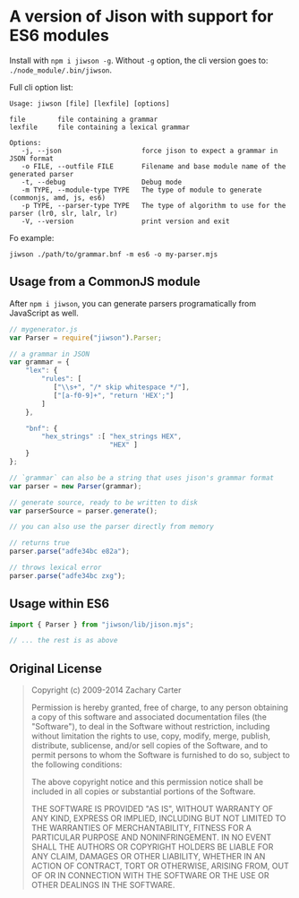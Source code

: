 A version of Jison with support for ES6 modules
=====

Install with `npm i jiwson -g`. Without `-g` option, the cli version
goes to: `./node_module/.bin/jiwson`.

Full cli option list:

    Usage: jiwson [file] [lexfile] [options]

    file        file containing a grammar
    lexfile     file containing a lexical grammar

    Options:
       -j, --json                    force jison to expect a grammar in JSON format
       -o FILE, --outfile FILE       Filename and base module name of the generated parser
       -t, --debug                   Debug mode
       -m TYPE, --module-type TYPE   The type of module to generate (commonjs, amd, js, es6)
       -p TYPE, --parser-type TYPE   The type of algorithm to use for the parser (lr0, slr, lalr, lr)
       -V, --version                 print version and exit

Fo example:

    jiwson ./path/to/grammar.bnf -m es6 -o my-parser.mjs


Usage from a CommonJS module
--------------------------

After `npm i jiwson`, you can generate parsers programatically from
JavaScript as well.

```javascript
// mygenerator.js
var Parser = require("jiwson").Parser;

// a grammar in JSON
var grammar = {
    "lex": {
        "rules": [
           ["\\s+", "/* skip whitespace */"],
           ["[a-f0-9]+", "return 'HEX';"]
        ]
    },

    "bnf": {
        "hex_strings" :[ "hex_strings HEX",
                         "HEX" ]
    }
};

// `grammar` can also be a string that uses jison's grammar format
var parser = new Parser(grammar);

// generate source, ready to be written to disk
var parserSource = parser.generate();

// you can also use the parser directly from memory

// returns true
parser.parse("adfe34bc e82a");

// throws lexical error
parser.parse("adfe34bc zxg");
```

Usage within ES6
----------------

```js
import { Parser } from "jiwson/lib/jison.mjs";

// ... the rest is as above
```

Original License
-------

> Copyright (c) 2009-2014 Zachary Carter
> 
>  Permission is hereby granted, free of charge, to any person
> obtaining a copy of this software and associated documentation files
> (the "Software"), to deal in the Software without restriction,
> including without limitation the rights to use, copy, modify, merge,
> publish, distribute, sublicense, and/or sell copies of the Software,
> and to permit persons to whom the Software is furnished to do so,
> subject to the following conditions:
> 
>  The above copyright notice and this permission notice shall be
> included in all copies or substantial portions of the Software.
> 
>  THE SOFTWARE IS PROVIDED "AS IS", WITHOUT WARRANTY OF ANY KIND,
> EXPRESS OR IMPLIED, INCLUDING BUT NOT LIMITED TO THE WARRANTIES OF
> MERCHANTABILITY, FITNESS FOR A PARTICULAR PURPOSE AND
> NONINFRINGEMENT. IN NO EVENT SHALL THE AUTHORS OR COPYRIGHT HOLDERS
> BE LIABLE FOR ANY CLAIM, DAMAGES OR OTHER LIABILITY, WHETHER IN AN
> ACTION OF CONTRACT, TORT OR OTHERWISE, ARISING FROM, OUT OF OR IN
> CONNECTION WITH THE SOFTWARE OR THE USE OR OTHER DEALINGS IN THE
> SOFTWARE.


  [1]: http://dinosaur.compilertools.net/bison/bison_4.html


